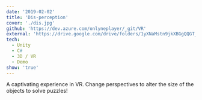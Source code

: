 ```yaml
---
date: '2019-02-02'
title: 'Dis-perception'
cover: './dis.jpg'
github: 'https://dev.azure.com/onlyneplayer/_git/VR'
external: 'https://drive.google.com/drive/folders/1yXNaMstn9jkXBGgQQGT__fHNjwYbxH3e?usp=sharing'
tech:
  - Unity
  - C#
  - 3D / VR
  - Demo
show: 'true'
---
```


A captivating experience in VR. Change perspectives to alter the size of the objects to solve puzzles!
